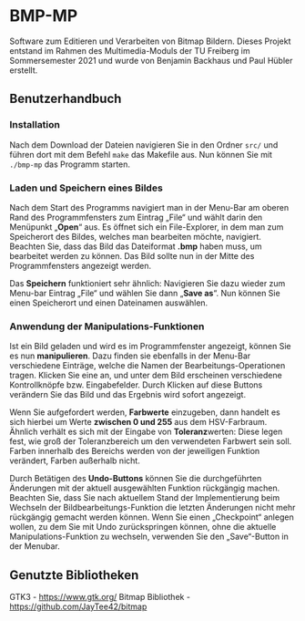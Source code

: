 # BMP-MP

Software zum Editieren und Verarbeiten von Bitmap Bildern.
Dieses Projekt entstand im Rahmen des Multimedia-Moduls der TU Freiberg im Sommersemester 2021 und wurde von Benjamin Backhaus und Paul Hübler erstellt.

## Benutzerhandbuch

### Installation

Nach dem Download der Dateien navigieren Sie in den Ordner `src/` und führen dort mit dem Befehl `make` das Makefile aus. Nun können Sie mit `./bmp-mp` das Programm starten.

### Laden und Speichern eines Bildes

Nach dem Start des Programms navigiert man in der Menu-Bar am oberen Rand des Programmfensters zum Eintrag „File“ und wählt darin den Menüpunkt „**Open**“ aus. Es öffnet sich ein File-Explorer, in dem man zum Speicherort des Bildes, welches man bearbeiten möchte, navigiert. Beachten Sie, dass das Bild das Dateiformat **.bmp** haben muss, um bearbeitet werden zu können. Das Bild sollte nun in der Mitte des Programmfensters angezeigt werden.

Das **Speichern** funktioniert sehr ähnlich: Navigieren Sie dazu wieder zum Menu-bar Eintrag „File“ und wählen Sie dann „**Save as**“. Nun können Sie einen Speicherort und einen Dateinamen auswählen.

### Anwendung der Manipulations-Funktionen

Ist ein Bild geladen und wird es im Programmfenster angezeigt, können Sie es nun **manipulieren**. Dazu finden sie ebenfalls in der Menu-Bar verschiedene Einträge, welche die Namen der Bearbeitungs-Operationen tragen. Klicken Sie eine an, und unter dem Bild erscheinen verschiedene Kontrollknöpfe bzw. Eingabefelder. Durch Klicken auf diese Buttons verändern Sie das Bild und das Ergebnis wird sofort angezeigt.

Wenn Sie aufgefordert werden, **Farbwerte** einzugeben, dann handelt es sich hierbei um Werte **zwischen 0 und 255** aus dem HSV-Farbraum. Ähnlich verhält es sich mit der Eingabe von **Toleranz**werten: Diese legen fest, wie groß der Toleranzbereich um den verwendeten Farbwert sein soll. Farben innerhalb des Bereichs werden von der jeweiligen Funktion verändert, Farben außerhalb nicht.

Durch Betätigen des **Undo-Buttons** können Sie die durchgeführten Änderungen mit der aktuell ausgewählten Funktion rückgängig machen. Beachten Sie, dass Sie nach aktuellem Stand der Implementierung beim Wechseln der Bildbearbeitungs-Funktion die letzten Änderungen nicht mehr rückgängig gemacht werden können. Wenn Sie einen „Checkpoint“ anlegen wollen, zu dem Sie mit Undo zurückspringen können, ohne die aktuelle Manipulations-Funktion zu wechseln, verwenden Sie den „Save“-Button in der Menubar.

## Genutzte Bibliotheken

GTK3 - https://www.gtk.org/
Bitmap Bibliothek - https://github.com/JayTee42/bitmap

